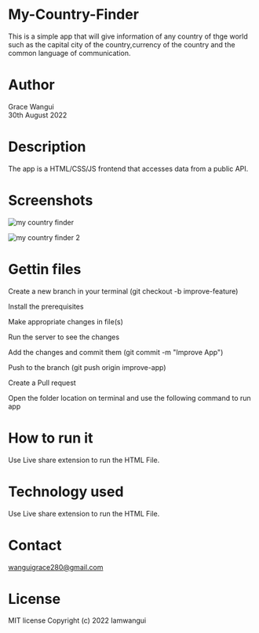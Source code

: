 
# My-Country-Finder
This is a simple app that will give information of any country of thge world such as the capital city of the country,currency of the country and the common language of communication.

# Author
Grace Wangui  
30th August 2022

# Description
The app is a HTML/CSS/JS frontend that accesses data from a public API.

# Screenshots

![my country finder](https://user-images.githubusercontent.com/99409074/188289759-5683dd34-b633-4521-9f45-66ad593e341c.png)

![my country finder 2](https://user-images.githubusercontent.com/99409074/188318568-688c1b05-066e-410d-a065-371691655013.png)


# Gettin files
Create a new branch in your terminal (git checkout -b improve-feature)

Install the prerequisites

Make appropriate changes in file(s)

Run the server to see the changes

Add the changes and commit them (git commit -m "Improve App")

Push to the branch (git push origin improve-app)

Create a Pull request

Open the folder location on terminal and use the following command to run app

# How to run it
Use Live share extension to run the HTML File.

# Technology used
Use Live share extension to run the HTML File.

# Contact
wanguigrace280@gmail.com

# License
MIT license
Copyright (c) 2022 Iamwangui